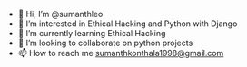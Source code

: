 - 👋 Hi, I’m @sumanthleo
- 👀 I’m interested in Ethical Hacking and Python with Django
- 🌱 I’m currently learning Ethical Hacking
- 💞️ I’m looking to collaborate on python projects
- 📫 How to reach me sumanthkonthala1998@gmail.com

<!---
sumanthleo/sumanthleo is a ✨ special ✨ repository because its `README.md` (this file) appears on your GitHub profile.
You can click the Preview link to take a look at your changes.
--->
